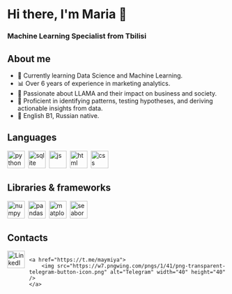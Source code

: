 <div id-"header' align-"center">
<h1> Hi there, I'm Maria 👋 </h1>
<h3> Machine Learning Specialist from Tbilisi </h3>
</div>

<h2>About me</h2>

- 🌱 Currently learning Data Science and Machine Learning.
- 📊 Over 6 years of experience in marketing analytics.
- 🦙 Passionate about LLAMA and their impact on business and society.
- 🎯 Proficient in identifying patterns, testing hypotheses, and deriving actionable insights from data.
- 💬 English B1, Russian native.

<h2> Languages </h2>

<img src="https://cdn.jsdelivr.net/gh/devicons/devicon/icons/python/python-original-wordmark.svg"
          title="python" width="40" height="40"/>&nbsp;
<img src="https://cdn.jsdelivr.net/gh/devicons/devicon/icons/sqlite/sqlite-original.svg"
title="sqlite" width="40" height="40"/>&nbsp;
<img src="https://cdn.jsdelivr.net/gh/devicons/devicon/icons/javascript/javascript-original.svg"
title="js" width="40" height="40"/>&nbsp;
<img src="https://cdn.jsdelivr.net/gh/devicons/devicon/icons/html5/html5-original.svg"
title="html" width="40" height="40"/>&nbsp;
<img src="https://cdn.jsdelivr.net/gh/devicons/devicon/icons/css3/css3-original.svg"
title="css" width="40" height="40"/>&nbsp;      
          
<h2>Libraries & frameworks</h2>

<img src="https://cdn.jsdelivr.net/gh/devicons/devicon/icons/numpy/numpy-original.svg"
title="numpy" width="40" height="40"/>&nbsp;
<img src="https://cdn.jsdelivr.net/gh/devicons/devicon/icons/pandas/pandas-original-wordmark.svg"
title="pandas" width="40" height="40"/>&nbsp;
<img src="https://upload.wikimedia.org/wikipedia/commons/thumb/0/01/Created_with_Matplotlib-logo.svg/2048px-Created_with_Matplotlib-logo.svg.png"
title="matplotlib" width="40" height="40"/>&nbsp;
<img src="https://seaborn.pydata.org/_images/logo-tall-lightbg.svg"
title="seaborn" width="40" height="40"/>&nbsp;
          
<h2>Contacts</h2>  

<div style="display: flex; gap: 10px;">
    <a href="https://linkedin.com/in/anikanovama">
        <img src="https://cdn.icon-icons.com/icons2/2530/PNG/512/linkedin_button_icon_151847.png" alt="LinkedIn" width="40" height="40" />
    </a>
    
    <a href="https://t.me/maymiya">
        <img src="https://w7.pngwing.com/pngs/1/41/png-transparent-telegram-button-icon.png" alt="Telegram" width="40" height="40" />
    </a>
</div>

